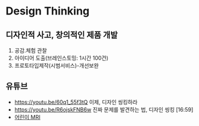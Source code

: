 # Design Thinking
## 디자인적 사고, 창의적인 제품 개발
1. 공감.체험 관찰
2. 아이디어 도출(브레인스토밍: 1시간 100건)
3. 프로토타입제작(시범서비스)-개선보완
## 유튜브
* https://youtu.be/60q1_55f3tQ 이제, 디자인 씽킹하라
* https://youtu.be/R6ojskFNB6w 진짜 문제를 발견하는 법, 디자인 씽킹 [16:59]
 * [어린이 MRI](https://m.post.naver.com/viewer/postView.nhn?volumeNo=10048043&memberNo=1192430)
